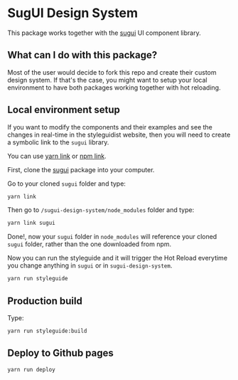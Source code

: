 # SugUI Design System

This package works together with the [sugui](https://github.com/gazpachu/sugui) UI component library.

## What can I do with this package?

Most of the user would decide to fork this repo and create their custom design system. If that's the case, you might want to setup your local environment to have both packages working together with hot reloading.

## Local environment setup

If you want to modify the components and their examples and see the changes in real-time in the styleguidist website, then you will need to create a symbolic link to the `sugui` library.

You can use [yarn link](https://yarnpkg.com/lang/en/docs/cli/link/) or [npm link](https://docs.npmjs.com/cli/link.html).

First, clone the [sugui](https://github.com/gazpachu/sugui) package into your computer.

Go to your cloned `sugui` folder and type:

```cmd
yarn link
```

Then go to `/sugui-design-system/node_modules` folder and type:

```cmd
yarn link sugui
```

Done!, now your `sugui` folder in `node_modules` will reference your cloned `sugui` folder, rather than the one downloaded from npm.

Now you can run the styleguide and it will trigger the Hot Reload everytime you change anything in `sugui` or in `sugui-design-system`.

```cmd
yarn run styleguide
```

## Production build

Type:

```cmd
yarn run styleguide:build
```

## Deploy to Github pages

```cmd
yarn run deploy
```
